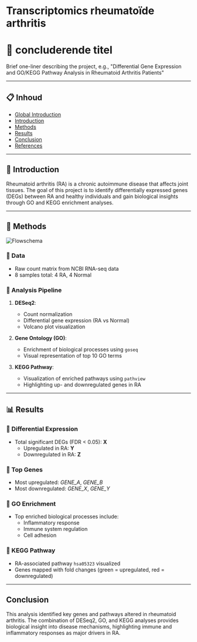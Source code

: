 

# Transcriptomics rheumatoïde arthritis
# 🧬 concluderende titel

Brief one-liner describing the project, e.g., "Differential Gene Expression and GO/KEGG Pathway Analysis in Rheumatoid Arthritis Patients"

---

## 📋 Inhoud

- [Global Introduction](#global-introduction)
- [Introduction](#introduction)
- [Methods](#methods)
- [Results](#results)
- [Conclusion](#conclusion)
- [References](#references)

---

## 🧬 Introduction

Rheumatoid arthritis (RA) is a chronic autoimmune disease that affects joint tissues. The goal of this project is to identify differentially expressed genes (DEGs) between RA and healthy individuals and gain biological insights through GO and KEGG enrichment analyses.

---

## 🧪 Methods
![Flowschema](Resultaten/Flowschema)


### 🔹 Data

- Raw count matrix from NCBI RNA-seq data
- 8 samples total: 4 RA, 4 Normal

### 🔹 Analysis Pipeline

1. **DESeq2**:
   - Count normalization
   - Differential gene expression (RA vs Normal)
   - Volcano plot visualization

2. **Gene Ontology (GO)**:
   - Enrichment of biological processes using `goseq`
   - Visual representation of top 10 GO terms

3. **KEGG Pathway**:
   - Visualization of enriched pathways using `pathview`
   - Highlighting up- and downregulated genes in RA

---

## 📊 Results

### 🔹 Differential Expression

- Total significant DEGs (FDR < 0.05): **X**
  - Upregulated in RA: **Y**
  - Downregulated in RA: **Z**

### 🔹 Top Genes

- Most upregulated: *GENE_A*, *GENE_B*
- Most downregulated: *GENE_X*, *GENE_Y*

### 🔹 GO Enrichment

- Top enriched biological processes include:
  - Inflammatory response
  - Immune system regulation
  - Cell adhesion

### 🔹 KEGG Pathway

- RA-associated pathway `hsa05323` visualized
- Genes mapped with fold changes (green = upregulated, red = downregulated)

---

## Conclusion

This analysis identified key genes and pathways altered in rheumatoid arthritis. The combination of DESeq2, GO, and KEGG analyses provides biological insight into disease mechanisms, highlighting immune and inflammatory responses as major drivers in RA.

